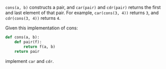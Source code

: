 `cons(a, b)` constructs a pair, and `car(pair)` and `cdr(pair)` returns the first and last element of that pair. 
For example, `car(cons(3, 4))` returns `3`, and `cdr(cons(3, 4))` returns `4`.

Given this implementation of cons:

```python
def cons(a, b):
    def pair(f):
        return f(a, b)
    return pair
```
implement `car` and `cdr`.

